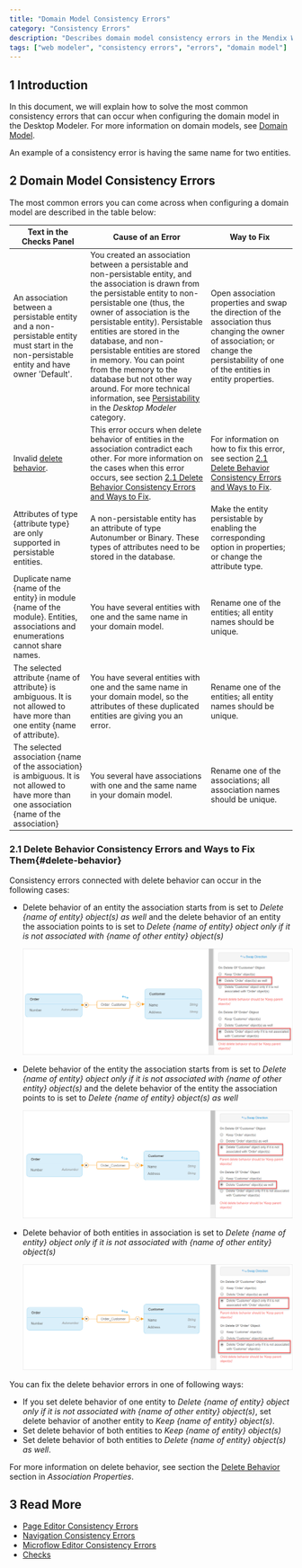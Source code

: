 ```yaml
---
title: "Domain Model Consistency Errors"
category: "Consistency Errors"
description: "Describes domain model consistency errors in the Mendix Web Modeler and the way to fix them."
tags: ["web modeler", "consistency errors", "errors", "domain model"]
---
```


## 1 Introduction 

In this document, we will explain how to solve the most common consistency errors that can occur when configuring the domain model in the Desktop Modeler. For more information on domain models, see [Domain Model](domain-models).

An example of a consistency error is having the same name for two entities.

## 2 Domain Model Consistency Errors

The most common errors you can come across when configuring a domain model are described in the table below:

| Text in the Checks Panel                                     | Cause of an Error                                            | Way to Fix                                                   |
| ------------------------------------------------------------ | ------------------------------------------------------------ | ------------------------------------------------------------ |
| An association between a persistable entity and a non-persistable entity must start in the non-persistable entity and have owner 'Default'. | You created an association between a persistable and non-persistable entity, and the association is drawn from the persistable entity to non-persistable one (thus, the owner of association is the persistable entity). Persistable entities are stored in the database, and non-persistable entities are stored in memory. You can point from the memory to the database but not other way around. For more technical information, see [Persistability](/refguide/persistability) in the *Desktop Modeler* category. | Open association properties and swap the direction of the association thus changing the owner of association; or change the persistability of one of the entities in entity properties. |
| Invalid [delete behavior](domain-models-association-properties#delete-behavior). | This error occurs when delete behavior of entities in the association contradict each other. For more information on the cases when this error occurs, see section [2.1 Delete Behavior Consistency Errors and Ways to Fix](#delete-behavior). | For information on how to fix this error, see section [2.1 Delete Behavior Consistency Errors and Ways to Fix](#delete-behavior). |
| Attributes of type {attribute type} are only supported in persistable entities. | A non-persistable entity has an attribute of type Autonumber or Binary. These types of attributes need to be stored in the database. | Make the entity persistable by enabling the corresponding option in properties; or change the attribute type. |
| Duplicate name {name of the entity} in module {name of the module}. Entities, associations and enumerations cannot share names. | You have several entities with one and the same name in your domain model. | Rename one of the entities; all entity names should be unique. |
| The selected attribute {name of attribute} is ambiguous. It is not allowed to have more than one entity {name of attribute}. | You have several entities with one and the same name in your domain model, so the attributes of these duplicated entities are giving you an error. | Rename one of the entities; all entity names should be unique. |
| The selected association {name of the association} is ambiguous. It is not allowed to have more than one association {name of the association} | You several have associations with one and the same name in your domain model. | Rename one of the associations; all association names should be unique. |

### 2.1 Delete Behavior Consistency Errors and Ways to Fix Them{#delete-behavior}

 Consistency errors connected with delete behavior can occur in the following cases:

*  Delete behavior of an entity the association starts from is set to *Delete {name of entity} object(s) as well* and the delete behavior of an entity the association points to is set to *Delete {name of entity} object only if it is not associated with {name of other entity} object(s)*

    ![Delete Behavior Error Example One](attachments/consistency-errors-domain-model/delete-behavior-error-example1.png)

*  Delete behavior of the entity the association starts from is set to *Delete {name of entity} object only if it is not associated with {name of other entity} object(s)* and the delete behavior of the entity the association points to is set to *Delete {name of entity} object(s) as well*

    ![Delete Behavior Error Example Two](attachments/consistency-errors-domain-model/delete-behavior-error-example2.png)

*  Delete behavior of both entities in association is set to *Delete {name of entity} object only if it is not associated with {name of other entity} object(s)*

    ![Delete Behavior Error Example Three](attachments/consistency-errors-domain-model/delete-behavior-error-example3.png)

You can fix the delete behavior errors in one of following ways:

* If  you set delete behavior of one entity to *Delete {name of entity} object only if it is not associated with {name of other entity} object(s)*, set delete behavior of another entity to *Keep {name of entity} object(s)*. 
* Set delete behavior of both entities to *Keep {name of entity} object(s)* 
* Set delete behavior of both entities to *Delete {name of entity} object(s) as well*.

For more information on delete behavior, see section the [Delete Behavior](domain-models-association-properties#delete-behavior) section in *Association Properties*.

## 3 Read More

* [Page Editor Consistency Errors](consistency-errors-pages)
* [Navigation Consistency Errors](consistency-errors-navigation)
* [Microflow Editor Consistency Errors](consistency-errors-microflows)
* [Checks](checks)